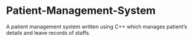 # Patient-Management-System
A patient management system written using C++ which manages patient’s details and leave records of staffs.
